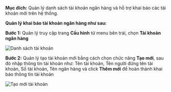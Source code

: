 **Mục đích:** Quản lý danh sách tài khoản ngân hàng và hỗ trợ khai báo các tài khoản mới trên hệ thống.

**Quản lý khai báo tài khoản ngân hàng như sau:**

**Bước 1:** Quản lý truy cập trang **Cấu hình** từ menu bên trái, chọn **Tài khoản ngân hàng**


![Danh sách tài khoản](https://user-images.githubusercontent.com/75475064/105317082-5f108c80-5bf4-11eb-817c-f80ca1d17d5d.png)



**Bước 2:** Quản lý tạo tài khoản mới bằng cách chọn chức năng **Tạo mới**, sau đó nhập thông tin tài khoản như: Tên tài khoản, Tên người đứng tên tài khoản, Số tài khoản, Tên ngân hàng và click **Thêm mới** để hoàn thành khai báo thông tin tài khoản


![Tạo mới tài khoản](https://user-images.githubusercontent.com/75475064/105316581-a8141100-5bf3-11eb-959a-8ba8008067ad.png)
